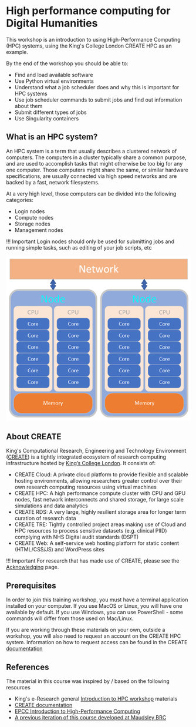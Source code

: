 # High performance computing for Digital Humanities

This workshop is an introduction to using High-Performance Computing (HPC) systems, using the King's College London CREATE HPC as an example.

By the end of the workshop you should be able to:

* Find and load available software
* Use Python virtual environments
* Understand what a job scheduler does and why this is important for HPC systems
* Use job scheduler commands to submit jobs and find out information about them
* Submit different types of jobs
* Use Singularity containers

## What is an HPC system?

An HPC system is a term that usually describes a clustered network of computers. The computers in a cluster typically share a common purpose, and are used to accomplish tasks that might otherwise be too big for any one computer. Those computers might share the same, or similar hardware specifications, are usually connected via high speed networks and are backed by a fast, network filesystems.

At a very high level, those computers can be divided into the following categories:

* Login nodes
* Compute nodes
* Storage nodes
* Management nodes

!!! Important
    Login nodes should only be used for submitting jobs and running simple tasks, such as editing of your job scripts, etc

![Compute node diagram](images/node_diagram_two.png)

## About CREATE

King's Computational Research, Engineering and Technology Environment ([CREATE](https://docs.er.kcl.ac.uk/#kings-create)) is a tightly integrated ecosystem of
research computing infrastructure hosted by [King’s College London](https://www.kcl.ac.uk).
It consists of:

* CREATE Cloud: A private cloud platform to provide flexible and scalable hosting environments, allowing researchers greater control over their own research computing resources using virtual machines
* CREATE HPC: A high performance compute cluster with CPU and GPU nodes, fast network interconnects and shared storage, for large scale simulations and data analytics
* CREATE RDS: A very large, highly resilient storage area for longer term curation of research data
* CREATE TRE: Tightly controlled project areas making use of Cloud and HPC resources to process sensitive datasets (e.g. clinical PIID) complying with NHS Digital audit standards (DSPT)
* CREATE Web: A self-service web hosting platform for static content (HTML/CSS/JS) and WordPress sites

!!! Important
    For research that has made use of CREATE, please see the [Acknowledging](https://docs.er.kcl.ac.uk/CREATE/acknowledging/) page.

## Prerequisites

In order to join this training workshop, you must have a terminal application installed on your computer.
If you use MacOS or Linux, you will have one available by default.
If you use Windows, you can use PowerShell - some commands will differ from those used on Mac/Linux.

If you are working through these materials on your own, outside a workshop, you will also need to request an account on the CREATE HPC system.
Information on how to request access can be found in the CREATE [documentation](https://docs.er.kcl.ac.uk/CREATE/requesting_access/)

## References

The material in this course was inspired by / based on the following resources

* King's e-Research general [Introduction to HPC workshop](https://hpc-training.sites.er.kcl.ac.uk/) materials
* [CREATE documentation](https://docs.er.kcl.ac.uk/)
* [EPCC Introduction to High-Performance Computing](https://epcced.github.io/hpc-intro/)
* [A previous iteration of this course developed at Maudsley BRC](https://github.kcl.ac.uk/pages/maudsley-brc-cti/drive-health-hpc-training/)
